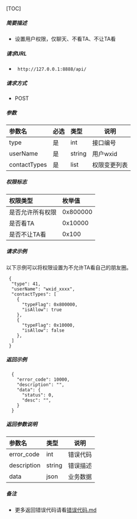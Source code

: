 


[TOC]
    
##### 简要描述

- 设置用户权限，仅聊天、不看TA、不让TA看

##### 请求URL
- ` http://127.0.0.1:8888/api/`
  
##### 请求方式
- POST 

##### 参数

| 参数名          | 必选 | 类型     | 说明     |
|:-------------|:---|:-------|--------|
| type         | 是  | int    | 接口编号   |
| userName     | 是  | string | 用户wxid |
| contactTypes | 是  | list   | 权限变更列表 |

##### 权限标志

|权限类型|枚举值|
|:----    |:---|
|是否允许所有权限|0x800000|
|是否看TA|0x10000|
|是否不让TA看|0x100|

##### 请求示例
以下示例可以将权限设置为不允许TA看自己的朋友圈。
```
 {
  "type": 41,
  "userName": "wxid_xxxx",
  "contactTypes": [
    {
      "typeFlag": 0x800000,
      "isAllow": true
    },
    {
      "typeFlag": 0x10000,
      "isAllow": false
    },
  ]
 } 
```

##### 返回示例 

``` 
  {
    "error_code": 10000,
    "description": "",
    "data": {
      "status": 0,
      "desc": "",
    }
  }
```

##### 返回参数说明 

|参数名|类型|说明|
|:-----  |:-----|-----                           |
|error_code |int   |错误代码  |
|description|string|错误描述|
|data|json|业务数据|

##### 备注 

- 更多返回错误代码请看[错误代码.md](../错误代码.md)





